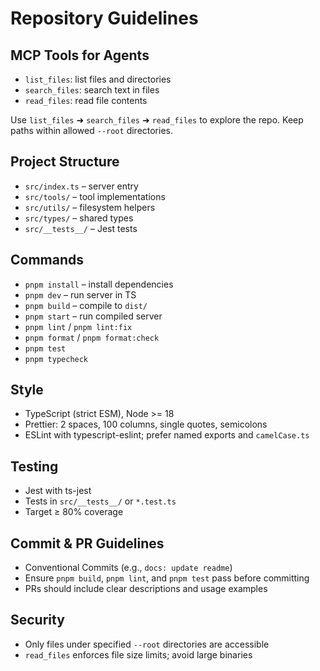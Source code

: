 # Repository Guidelines

## MCP Tools for Agents
- `list_files`: list files and directories
- `search_files`: search text in files
- `read_files`: read file contents

Use `list_files` ➜ `search_files` ➜ `read_files` to explore the repo. Keep paths within allowed `--root` directories.

## Project Structure
- `src/index.ts` – server entry
- `src/tools/` – tool implementations
- `src/utils/` – filesystem helpers
- `src/types/` – shared types
- `src/__tests__/` – Jest tests

## Commands
- `pnpm install` – install dependencies
- `pnpm dev` – run server in TS
- `pnpm build` – compile to `dist/`
- `pnpm start` – run compiled server
- `pnpm lint` / `pnpm lint:fix`
- `pnpm format` / `pnpm format:check`
- `pnpm test`
- `pnpm typecheck`

## Style
- TypeScript (strict ESM), Node >= 18
- Prettier: 2 spaces, 100 columns, single quotes, semicolons
- ESLint with typescript-eslint; prefer named exports and `camelCase.ts`

## Testing
- Jest with ts-jest
- Tests in `src/__tests__/` or `*.test.ts`
- Target ≥ 80% coverage

## Commit & PR Guidelines
- Conventional Commits (e.g., `docs: update readme`)
- Ensure `pnpm build`, `pnpm lint`, and `pnpm test` pass before committing
- PRs should include clear descriptions and usage examples

## Security
- Only files under specified `--root` directories are accessible
- `read_files` enforces file size limits; avoid large binaries
